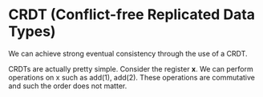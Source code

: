 # CRDT \(Conflict-free Replicated Data Types\)

We can achieve strong eventual consistency through the use of a CRDT.

CRDTs are actually pretty simple. Consider the register **x**. We can perform operations on x such as add\(1\), add\(2\). These operations are commutative and such the order does not matter.

